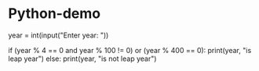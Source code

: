# Python-demo
year = int(input("Enter year: "))

if (year % 4 == 0 and year % 100 != 0) or (year % 400 == 0):
    print(year, "is leap year")
else:
    print(year, "is not leap year")
